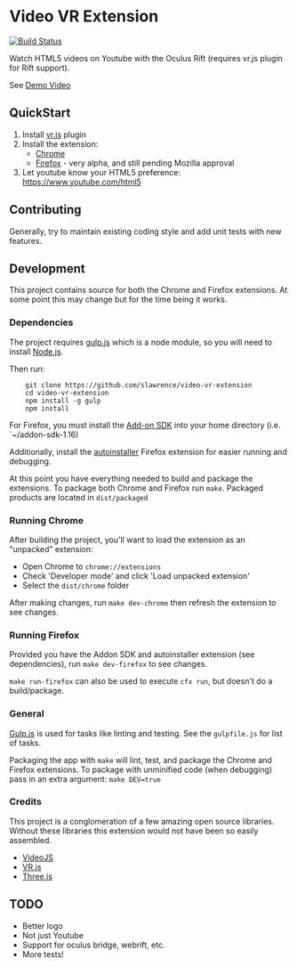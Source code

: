 # Video VR Extension

[![Build Status](https://travis-ci.org/slawrence/video-vr-extension.svg?branch=master)](https://travis-ci.org/slawrence/video-vr-extension)

Watch HTML5 videos on Youtube with the Oculus Rift (requires vr.js plugin for
Rift support).

See [Demo Video](https://www.youtube.com/watch?v=hTtwGu25hE4&feature=youtu.be)

QuickStart
---------------------------

1. Install [vr.js](http://github.com/benvanik/vr.js) plugin
2. Install the extension:
    * [Chrome](https://chrome.google.com/webstore/detail/video-vr-extension/epianonacnaknehmhdlfbdlfobejoica)
    * [Firefox](https://addons.mozilla.org/en-US/firefox/addon/vr-video-extension/) - very alpha, and still pending Mozilla approval
3. Let youtube know your HTML5 preference: https://www.youtube.com/html5

Contributing
----------------------------------

Generally, try to maintain existing coding style and add unit tests with new
features.

Development
------------------------------------

This project contains source for both the Chrome and Firefox extensions. At some
point this may change but for the time being it works.

### Dependencies ###

The project requires [gulp.js](http://gulpjs.com) which is a node module, so you
will need to install [Node.js](http://nodejs.org/).

Then run:

        git clone https://github.com/slawrence/video-vr-extension
        cd video-vr-extension
        npm install -g gulp
        npm install

For Firefox, you must install the [Add-on
SDK](https://developer.mozilla.org/en-US/Add-ons/SDK/Tutorials/Installation)
into your home directory (i.e. `~/addon-sdk-1.16)

Additionally, install the
[autoinstaller](https://addons.mozilla.org/en-US/firefox/addon/autoinstaller/)
Firefox extension for easier running and debugging.

At this point you have everything needed to build and package the extensions. To
package both Chrome and Firefox run `make`. Packaged products are located in
`dist/packaged`

### Running Chrome ###

After building the project, you'll want to load the extension as an "unpacked"
extension:

* Open Chrome to `chrome://extensions`
* Check 'Developer mode' and click 'Load unpacked extension'
* Select the `dist/chrome` folder

After making changes, run `make dev-chrome` then refresh the extension to see
changes.

### Running Firefox ###

Provided you have the Addon SDK and autoinstaller extension (see dependencies),
run `make dev-firefox` to see changes.

`make run-firefox` can also be used to execute `cfx run`, but doesn't do a
build/package.

### General ###

[Gulp.js](http://gulpjs.com) is used for tasks like linting and testing. See the
`gulpfile.js` for list of tasks.

Packaging the app with `make` will lint, test, and package the Chrome and
Firefox extensions. To package with unminified code (when debugging) pass in
an extra argument: `make DEV=true`

### Credits ###

This project is a conglomeration of a few amazing open source libraries. Without
these libraries this extension would not have been so easily assembled.

* [VideoJS](http://www.videojs.com)
* [VR.js](https://github.com/benvanik/vr.js)
* [Three.js](http://threejs.org)

TODO
---------------------------------

* Better logo
* Not just Youtube
* Support for oculus bridge, webrift, etc.
* More tests!

